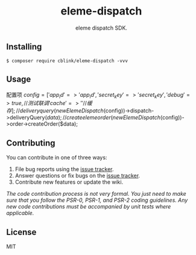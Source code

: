 <h1 align="center"> eleme-dispatch </h1>

<p align="center"> eleme dispatch SDK.</p>


## Installing

```shell
$ composer require cblink/eleme-dispatch -vvv
```

## Usage
配置项
$config = [
              'app_id' => 'app_id',
              'secret_key' => 'secret_key',
              'debug' => true,  // 测试联调
              'cache' =>  ''// 缓存
          ];
// delivery query         
(new ElemeDispatch($config))->dispatch->deliveryQuery($data);
// create eleme order
(new ElemeDispatch($config))->order->createOrder($data);

## Contributing

You can contribute in one of three ways:

1. File bug reports using the [issue tracker](https://github.com/cblink/eleme-dispatch/issues).
2. Answer questions or fix bugs on the [issue tracker](https://github.com/cblink/eleme-dispatch/issues).
3. Contribute new features or update the wiki.

_The code contribution process is not very formal. You just need to make sure that you follow the PSR-0, PSR-1, and PSR-2 coding guidelines. Any new code contributions must be accompanied by unit tests where applicable._

## License

MIT

